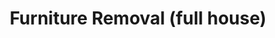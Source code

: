 ---
layout: child_layout/cargo_categories_category
title: Furniture Removal (full house)
permalink: /cargo-categories/furniture-removal/furniture-removal-full-house/
hero: /assets/img/content/hero/fullsize/furniture-removal-full-house.jpg
side_nav_id: 3
hero_classes: is-fullscreen
content_type: cargo_item
---